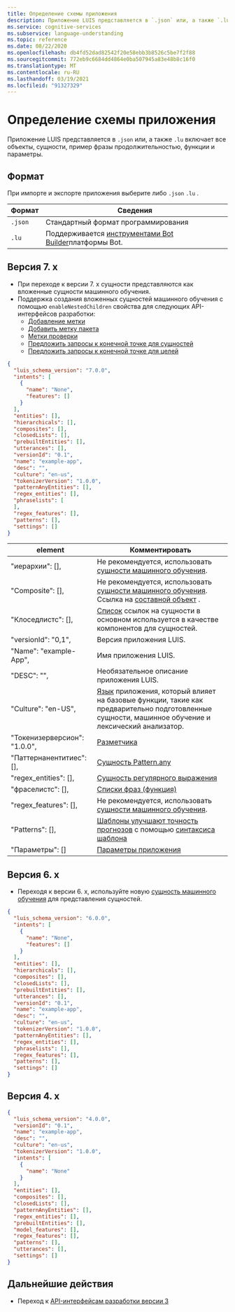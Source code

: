 ```yaml
---
title: Определение схемы приложения
description: Приложение LUIS представляется в `.json` или, а также `.lu` включает все объекты, сущности, пример фразы продолжительностью, функции и параметры.
ms.service: cognitive-services
ms.subservice: language-understanding
ms.topic: reference
ms.date: 08/22/2020
ms.openlocfilehash: db4fd52dad82542f20e58ebb3b8526c5be7f2f88
ms.sourcegitcommit: 772eb9c6684dd4864e0ba507945a83e48b8c16f0
ms.translationtype: MT
ms.contentlocale: ru-RU
ms.lasthandoff: 03/19/2021
ms.locfileid: "91327329"
---
```

# <a name="app-schema-definition"></a>Определение схемы приложения

Приложение LUIS представляется в `.json` или, а также `.lu` включает все объекты, сущности, пример фразы продолжительностью, функции и параметры.

## <a name="format"></a>Формат

При импорте и экспорте приложения выберите либо `.json` `.lu` .

|Формат|Сведения|
|--|--|
|`.json`| Стандартный формат программирования|
|`.lu`|Поддерживается [инструментами Bot Builder](https://github.com/microsoft/botbuilder-tools/blob/master/packages/Ludown/docs/lu-file-format.md)платформы Bot.|

## <a name="version-7x"></a>Версия 7. x

* При переходе к версии 7. x сущности представляются как вложенные сущности машинного обучения.
* Поддержка создания вложенных сущностей машинного обучения с помощью `enableNestedChildren` свойства для следующих API-интерфейсов разработки:
    * [Добавление метки](https://westus.dev.cognitive.microsoft.com/docs/services/luis-programmatic-apis-v3-0-preview/operations/5890b47c39e2bb052c5b9c08)
    * [Добавить метку пакета](https://westus.dev.cognitive.microsoft.com/docs/services/luis-programmatic-apis-v3-0-preview/operations/5890b47c39e2bb052c5b9c09)
    * [Метки проверки](https://westus.dev.cognitive.microsoft.com/docs/services/luis-programmatic-apis-v3-0-preview/operations/5890b47c39e2bb052c5b9c0a)
    * [Предложить запросы к конечной точке для сущностей](https://westus.dev.cognitive.microsoft.com/docs/services/luis-programmatic-apis-v3-0-preview/operations/5890b47c39e2bb052c5b9c2e)
    * [Предложить запросы к конечной точке для целей](https://westus.dev.cognitive.microsoft.com/docs/services/luis-programmatic-apis-v3-0-preview/operations/5890b47c39e2bb052c5b9c2d)

```json
{
  "luis_schema_version": "7.0.0",
  "intents": [
    {
      "name": "None",
      "features": []
    }
  ],
  "entities": [],
  "hierarchicals": [],
  "composites": [],
  "closedLists": [],
  "prebuiltEntities": [],
  "utterances": [],
  "versionId": "0.1",
  "name": "example-app",
  "desc": "",
  "culture": "en-us",
  "tokenizerVersion": "1.0.0",
  "patternAnyEntities": [],
  "regex_entities": [],
  "phraselists": [
  ],
  "regex_features": [],
  "patterns": [],
  "settings": []
}
```

| element                  | Комментировать                              |
|--------------------------|--------------------------------------|
| "иерархии": [],     | Не рекомендуется, использовать [сущности машинного обучения](luis-concept-entity-types.md).   |
| "Composite": [],        | Не рекомендуется, использовать [сущности машинного обучения](luis-concept-entity-types.md). Ссылка на [составной объект](reference-entity-composite.md) . |
| "Клоседлистс": [],       | [Список](reference-entity-list.md) ссылок на сущности в основном используется в качестве компонентов для сущностей.    |
| "versionId": "0,1",      | Версия приложения LUIS.|
| "Name": "example-App",   | Имя приложения LUIS. |
| "DESC": "",              | Необязательное описание приложения LUIS.  |
| "Culture": "en-US",      | [Язык](luis-language-support.md) приложения, который влияет на базовые функции, такие как предварительно подготовленные сущности, машинное обучение и лексический анализатор.  |
| "Токенизерверсион": "1.0.0", | [Разметчика](luis-language-support.md#tokenization)  |
| "Паттернанентитиес": [],   | [Сущность Pattern.any](reference-entity-pattern-any.md)    |
| "regex_entities": [],    |  [Сущность регулярного выражения](reference-entity-regular-expression.md)   |
| "фраселистс": [],       |  [Списки фраз (функция)](luis-concept-feature.md#create-a-phrase-list-for-a-concept)   |
| "regex_features": [],    |  Не рекомендуется, использовать [сущности машинного обучения](luis-concept-entity-types.md). |
| "Patterns": [],          |  [Шаблоны улучшают точность прогнозов](luis-concept-patterns.md) с помощью [синтаксиса шаблона](reference-pattern-syntax.md)   |
| "Параметры": []           | [Параметры приложения](luis-reference-application-settings.md)|

## <a name="version-6x"></a>Версия 6. x

* Переходя к версии 6. x, используйте новую [сущность машинного обучения](reference-entity-machine-learned-entity.md) для представления сущностей.

```json
{
  "luis_schema_version": "6.0.0",
  "intents": [
    {
      "name": "None",
      "features": []
    }
  ],
  "entities": [],
  "hierarchicals": [],
  "composites": [],
  "closedLists": [],
  "prebuiltEntities": [],
  "utterances": [],
  "versionId": "0.1",
  "name": "example-app",
  "desc": "",
  "culture": "en-us",
  "tokenizerVersion": "1.0.0",
  "patternAnyEntities": [],
  "regex_entities": [],
  "phraselists": [],
  "regex_features": [],
  "patterns": [],
  "settings": []
}
```

## <a name="version-4x"></a>Версия 4. x

```json
{
  "luis_schema_version": "4.0.0",
  "versionId": "0.1",
  "name": "example-app",
  "desc": "",
  "culture": "en-us",
  "tokenizerVersion": "1.0.0",
  "intents": [
    {
      "name": "None"
    }
  ],
  "entities": [],
  "composites": [],
  "closedLists": [],
  "patternAnyEntities": [],
  "regex_entities": [],
  "prebuiltEntities": [],
  "model_features": [],
  "regex_features": [],
  "patterns": [],
  "utterances": [],
  "settings": []
}
```

## <a name="next-steps"></a>Дальнейшие действия

* Переход к [API-интерфейсам разработки версии 3](luis-migration-authoring-entities.md)